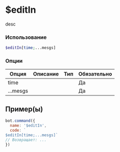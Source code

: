 # $editIn
desc
### Использование
```php
$editIn[time;...mesgs]
```

### Опции

| Опция | Описание | Тип | Обязательно |
|--------|-------------|------|----------|
| time |  |  | Да | 
| ...mesgs |  |  | Да | 
## Пример(ы)

```javascript
bot.command({
  name: '$editIn',
  code: `
$editIn[time;...mesgs]`
// Возвращает: ...
})
```